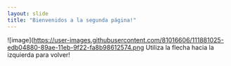 ```yaml
---
layout: slide
title: "Bienvenidos a la segunda página!"
---
```

![image](https://user-images.githubusercontent.com/81016606/111881025-edb04880-89ae-11eb-9f22-fa8b98612574.png
Utiliza la flecha hacia la izquierda para volver!
